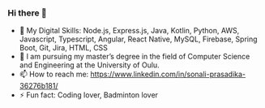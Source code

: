 ### Hi there 👋

- 🔭 My Digital Skills: Node.js, Express.js, Java, Kotlin, Python, AWS, Javascript, Typescript, Angular, React Native, MySQL, Firebase, Spring Boot, Git, Jira, HTML, CSS
- 🌱 I am pursuing my master’s degree in the field of Computer Science and Engineering at the University of Oulu.
- 📫 How to reach me: https://www.linkedin.com/in/sonali-prasadika-36276b181/
- ⚡ Fun fact: Coding lover, Badminton lover
